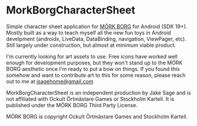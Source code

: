 # MorkBorgCharacterSheet

Simple character sheet application for [MÖRK BORG](https://morkborg.com/preview/) for Android (SDK 19+). Mostly built as a way to teach myself all the new fun toys in Android develpment (androidx, LiveData, DataBinding, navigation, ViewPager, etc). Still largely under construction, but almost at minimum viable product.

I'm currently looking for art assets to use. Free icons have worked well enough for development purposes, but they won't stand up to the MÖRK BORG aesthetic once I'm ready to put a bow on things. If you found this somehow and want to contribute art to this for some reason, please reach out to me at jsagehome@gmail.com

MorkBorgCharacterSheet is an independent production by Jake Sage and is not affiliated with Ockult Örtmästare Games or Stockholm Kartell. It is published under the MÖRK BORG Third Party License.

MÖRK BORG is copyright Ockult Örtmästare Games and Stockholm Kartell. 
